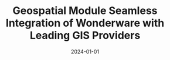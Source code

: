 ---
title: Geospatial Module Seamless Integration of Wonderware with Leading GIS Providers
description: Empower your projects with the Geospatial Module seamlessly integrate Wonderware with top GIS providers, enjoy native ArchestrA App compatibility, and enhance real-time infrastructure management.
date: 2024-01-01
url: https://www.gisize.com/geospatial-module/
ogImagePath: /images/projects/GisizeMaps/CardGisizeMaps.png
---